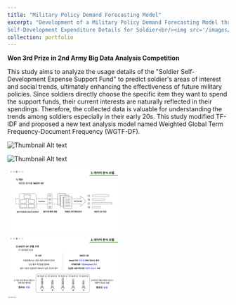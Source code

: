 ```yaml
---
title: "Military Policy Demand Forecasting Model"
excerpt: "Development of a Military Policy Demand Forecasting Model through the Analysis of
Self-Development Expenditure Details for Soldier<br/><img src='/images/militaryPolicy_1.png'>"
collection: portfolio
---
```


**Won 3rd Prize in 2nd Army Big Data Analysis Competition**

This study aims to analyze the usage details of the "Soldier Self-Development Expense Support Fund" to predict soldier's areas of interest and social trends, ultimately enhancing the effectiveness of future military policies. Since soldiers directly choose the specific item they want to spend the support funds, their current interests are naturally reflected in their spendings. Therefore, the collected data is valuable for understanding the trends among soldiers especially in their early 20s. This study modified TF-IDF and proposed a new text analysis model named Weighted Global Term Frequency-Document Frequency (WGTF-DF).

![Thumbnail Alt text](/images/militaryPolicy_1.jpg)

![Thumbnail Alt text](/images/militaryPolicy_2.jpg)


<div style="display: flex; flex-wrap: wrap; gap: 10px;">
  <img src="/images/militaryPolicy_1.png" alt="Image 1" style="width: 50%;"/>
  <img src="/images/militaryPolicy_2.png" alt="Image 2" style="width: 50%;"/>
</div>